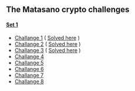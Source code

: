 ## The Matasano crypto challenges

#### [Set 1](http://cryptopals.com/sets/1/)
* [Challange 1](http://cryptopals.com/sets/1/challenges/1/) ( [Solved here](https://github.com/Foryah/cryptopals/commit/bd7e0572f75768b01f2607d91f32f00b8e4afccd) )
* [Challange 2](http://cryptopals.com/sets/1/challenges/2/) ( [Solved here](https://github.com/Foryah/cryptopals/commit/e8105e94851fff5429481dfdcf95ffeb8765850f) )
* [Challange 3](http://cryptopals.com/sets/1/challenges/3/) ( [Solved here](https://github.com/Foryah/cryptopals/commit/60cae0a4cd42430bd4eba9415d05b08e9195a75f) )
* [Challange 4](http://cryptopals.com/sets/1/challenges/4/)
* [Challange 5](http://cryptopals.com/sets/1/challenges/5/)
* [Challange 6](http://cryptopals.com/sets/1/challenges/6/)
* [Challange 7](http://cryptopals.com/sets/1/challenges/7/)
* [Challange 8](http://cryptopals.com/sets/1/challenges/8/)
